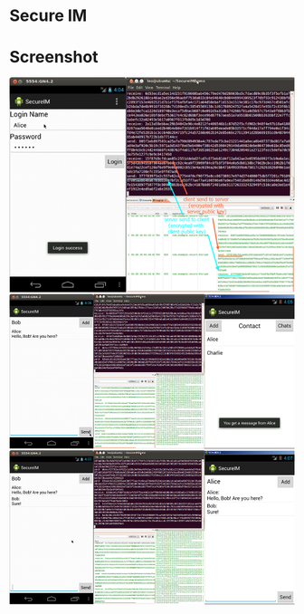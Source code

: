 # Secure IM

# Screenshot
![ss1](/screenshots/ss1.png)
![ss2](/screenshots/ss2.png)
![ss3](/screenshots/ss3.png)
